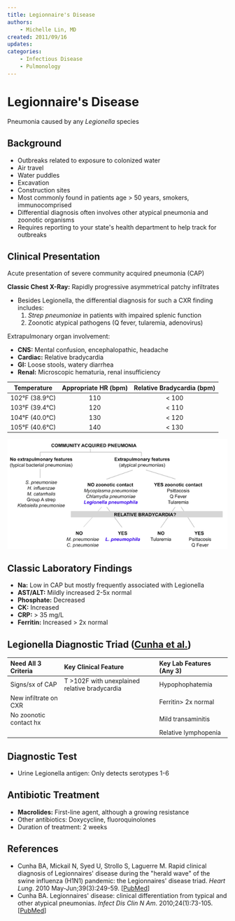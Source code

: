 ```yaml
---
title: Legionnaire's Disease
authors:
    - Michelle Lin, MD
created: 2011/09/16
updates:
categories:
    - Infectious Disease
    - Pulmonology
---
```


# Legionnaire's Disease

Pneumonia caused by any _Legionella_ species

## Background

- Outbreaks related to exposure to colonized water
- Air travel
- Water puddles
- Excavation
- Construction sites
- Most commonly found in patients age > 50 years, smokers, immunocomprised
- Differential diagnosis often involves other atypical pneumonia and zoonotic organisms 
- Requires reporting to your state's health department to help track for outbreaks

## Clinical Presentation

Acute presentation of severe community acquired pneumonia (CAP) 

**Classic Chest X-Ray:** Rapidly progressive asymmetrical patchy infiltrates

- Besides Legionella, the differential diagnosis for such a CXR finding includes: 
  1. _Strep pneumoniae_ in patients with impaired splenic function 
  2. Zoonotic atypical pathogens (Q fever, tularemia, adenovirus)

Extrapulmonary organ involvement:

- **CNS:** Mental confusion, encephalopathic, headache
- **Cardiac:** Relative bradycardia
- **GI:** Loose stools, watery diarrhea
- **Renal:** Microscopic hematuria, renal insufficiency 

| Temperature    | Appropriate HR (bpm) | Relative Bradycardia (bpm) |
| -------------- | :------------------: | :------------------------: |
| 102°F (38.9°C) | 110                  | &lt; 100                   |
| 103°F (39.4°C) | 120                  | &lt; 110                   |
| 104°F (40.0°C) | 130                  | &lt; 120                   |
| 105°F (40.6°C) | 140                  | &lt; 130                   |

![Legionella clinical pathway](image-1.png)

## Classic Laboratory Findings

- **Na:** Low in CAP but mostly frequently associated with Legionella 
- **AST/ALT:** Mildly increased 2-5x normal
- **Phosphate:** Decreased
- **CK:** Increased
- **CRP:** > 35 mg/L
- **Ferritin:** Increased > 2x normal 

## Legionella Diagnostic Triad ([Cunha et al.](http://www.ncbi.nlm.nih.gov/pubmed/?term=20457348))

| **Need All 3 Criteria**  | **Key Clinical Feature**                      | **Key Lab Features (Any 3)** |
| :----------------------- | :-------------------------------------------- | :--------------------------- |
| Signs/sx of CAP          | T >102F with unexplained relative bradycardia | Hypophophatemia              |
| New infiltrate on CXR    |                                               | Ferritin> 2x normal          |
| No zoonotic contact hx   |                                               | Mild transaminitis           |
|                          |                                               | Relative lymphopenia         |

## Diagnostic Test

- Urine Legionella antigen: Only detects serotypes 1-6

## Antibiotic Treatment

- **Macrolides:** First-line agent, although a growing resistance
- Other antibiotics: Doxycycline, fluoroquinolones 
- Duration of treatment: 2 weeks

## References

- Cunha BA, Mickail N, Syed U, Strollo S, Laguerre M. Rapid clinical diagnosis of Legionnaires' disease during the "herald wave" of the swine influenza (H1N1) pandemic: the Legionnaires' disease triad. _Heart Lung_. 2010 May-Jun;39(3):249-59. [[PubMed](http://www.ncbi.nlm.nih.gov/pubmed/?term=20457348)]
- Cunha BA. Legionnaires' disease: clinical differentiation from typical and other atypical pneumonias. _Infect Dis Clin N Am_. 2010;24(1):73-105. [[PubMed](http://www.ncbi.nlm.nih.gov/pubmed/?term=20171547)]
